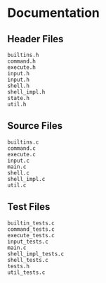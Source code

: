# Documentation

## Header Files
```
builtins.h
command.h
execute.h
input.h
input.h
shell.h
shell_impl.h
state.h
util.h
```

## Source Files
```
builtins.c
command.c
execute.c
input.c
main.c
shell.c
shell_impl.c
util.c
```

## Test Files
```
builtin_tests.c
command_tests.c
execute_tests.c
input_tests.c
main.c
shell_impl_tests.c
shell_tests.c
tests.h
util_tests.c
```
